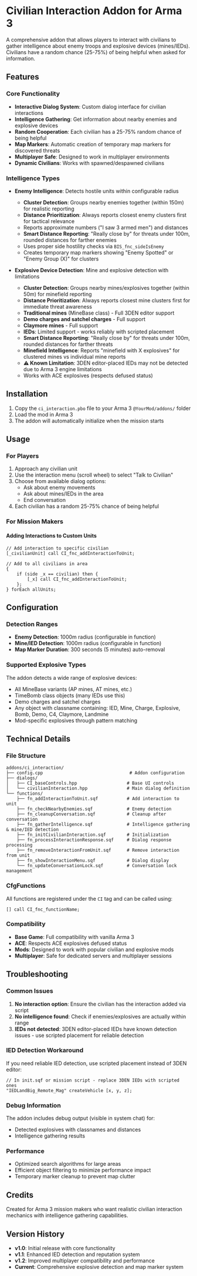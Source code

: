 # Civilian Interaction Addon for Arma 3

A comprehensive addon that allows players to interact with civilians to gather intelligence about enemy troops and explosive devices (mines/IEDs). Civilians have a random chance (25-75%) of being helpful when asked for information.

## Features

### Core Functionality
- **Interactive Dialog System**: Custom dialog interface for civilian interactions
- **Intelligence Gathering**: Get information about nearby enemies and explosive devices
- **Random Cooperation**: Each civilian has a 25-75% random chance of being helpful
- **Map Markers**: Automatic creation of temporary map markers for discovered threats
- **Multiplayer Safe**: Designed to work in multiplayer environments
- **Dynamic Civilians**: Works with spawned/despawned civilians

### Intelligence Types
- **Enemy Intelligence**: Detects hostile units within configurable radius
  - **Cluster Detection**: Groups nearby enemies together (within 150m) for realistic reporting
  - **Distance Prioritization**: Always reports closest enemy clusters first for tactical relevance
  - Reports approximate numbers ("I saw 3 armed men") and distances
  - **Smart Distance Reporting**: "Really close by" for threats under 100m, rounded distances for farther enemies
  - Uses proper side hostility checks via `BIS_fnc_sideIsEnemy`
  - Creates temporary map markers showing "Enemy Spotted" or "Enemy Group (X)" for clusters

- **Explosive Device Detection**: Mine and explosive detection with limitations
  - **Cluster Detection**: Groups nearby mines/explosives together (within 50m) for minefield reporting
  - **Distance Prioritization**: Always reports closest mine clusters first for immediate threat awareness
  - **Traditional mines** (MineBase class) - Full 3DEN editor support
  - **Demo charges and satchel charges** - Full support
  - **Claymore mines** - Full support  
  - **IEDs**: Limited support - works reliably with scripted placement
  - **Smart Distance Reporting**: "Really close by" for threats under 100m, rounded distances for farther threats
  - **Minefield Intelligence**: Reports "minefield with X explosives" for clustered mines vs individual mine reports
  - **⚠️ Known Limitation**: 3DEN editor-placed IEDs may not be detected due to Arma 3 engine limitations
  - Works with ACE explosives (respects defused status)

## Installation

1. Copy the `ci_interaction.pbo` file to your Arma 3 `@YourMod/addons/` folder
2. Load the mod in Arma 3
3. The addon will automatically initialize when the mission starts

## Usage

### For Players
1. Approach any civilian unit
2. Use the interaction menu (scroll wheel) to select "Talk to Civilian"
3. Choose from available dialog options:
   - Ask about enemy movements
   - Ask about mines/IEDs in the area
   - End conversation
4. Each civilian has a random 25-75% chance of being helpful

### For Mission Makers

#### Adding Interactions to Custom Units
```sqf
// Add interaction to specific civilian
[_civilianUnit] call CI_fnc_addInteractionToUnit;

// Add to all civilians in area
{
    if (side _x == civilian) then {
        [_x] call CI_fnc_addInteractionToUnit;
    };
} forEach allUnits;
```

## Configuration

### Detection Ranges
- **Enemy Detection**: 1000m radius (configurable in function)
- **Mine/IED Detection**: 1000m radius (configurable in function)
- **Map Marker Duration**: 300 seconds (5 minutes) auto-removal

### Supported Explosive Types
The addon detects a wide range of explosive devices:
- All MineBase variants (AP mines, AT mines, etc.)
- TimeBomb class objects (many IEDs use this)
- Demo charges and satchel charges
- Any object with classname containing: IED, Mine, Charge, Explosive, Bomb, Demo, C4, Claymore, Landmine
- Mod-specific explosives through pattern matching

## Technical Details

### File Structure
```
addons/ci_interaction/
├── config.cpp                                 # Addon configuration
├── dialogs/
│   ├── CI_baseControls.hpp                   # Base UI controls
│   └── civilianInteraction.hpp               # Main dialog definition
└── functions/
    ├── fn_addInteractionToUnit.sqf           # Add interaction to unit
    ├── fn_checkNearbyEnemies.sqf             # Enemy detection
    ├── fn_cleanupConversation.sqf            # Cleanup after conversation
    ├── fn_gatherIntelligence.sqf             # Intelligence gathering & mine/IED detection
    ├── fn_initCivilianInteraction.sqf        # Initialization
    ├── fn_processInteractionResponse.sqf     # Dialog response processing
    ├── fn_removeInteractionFromUnit.sqf      # Remove interaction from unit
    ├── fn_showInteractionMenu.sqf            # Dialog display
    └── fn_updateConversationLock.sqf         # Conversation lock management
```

### CfgFunctions
All functions are registered under the `CI` tag and can be called using:
```sqf
[] call CI_fnc_functionName;
```

### Compatibility
- **Base Game**: Full compatibility with vanilla Arma 3
- **ACE**: Respects ACE explosives defused status
- **Mods**: Designed to work with popular civilian and explosive mods
- **Multiplayer**: Safe for dedicated servers and multiplayer sessions

## Troubleshooting

### Common Issues
1. **No interaction option**: Ensure the civilian has the interaction added via script
2. **No intelligence found**: Check if enemies/explosives are actually within range
3. **IEDs not detected**: 3DEN editor-placed IEDs have known detection issues - use scripted placement for reliable detection

### IED Detection Workaround
If you need reliable IED detection, use scripted placement instead of 3DEN editor:
```sqf
// In init.sqf or mission script - replace 3DEN IEDs with scripted ones
"IEDLandBig_Remote_Mag" createVehicle [x, y, z];
```

### Debug Information
The addon includes debug output (visible in system chat) for:
- Detected explosives with classnames and distances
- Intelligence gathering results

### Performance
- Optimized search algorithms for large areas
- Efficient object filtering to minimize performance impact
- Temporary marker cleanup to prevent map clutter

## Credits

Created for Arma 3 mission makers who want realistic civilian interaction mechanics with intelligence gathering capabilities.

## Version History

- **v1.0**: Initial release with core functionality
- **v1.1**: Enhanced IED detection and reputation system
- **v1.2**: Improved multiplayer compatibility and performance
- **Current**: Comprehensive explosive detection and map marker system
